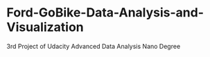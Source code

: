 # Ford-GoBike-Data-Analysis-and-Visualization
3rd Project of Udacity Advanced Data Analysis Nano Degree
